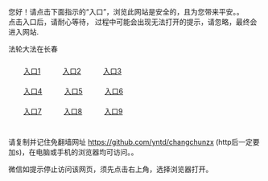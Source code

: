 您好！请点击下面指示的“入口”，浏览此网站是安全的，且为您带来平安。。 <br/>
点击入口后，请耐心等待， 过程中可能会出现无法打开的提示，请忽略，最终会进入网站. </br>

法轮大法在长春<br/>
<div style="padding:10px"><a style="margin:20px" target="_blank" href="https://dbe7qijuh6rqk.cloudfront.net/2Qpsp?sjqzpvd" id="ccLink1" rel="nofollow">入口1</a> <a target="_blank" style="margin:20px" href="https://dcud2bot4gflu.cloudfront.net/2Qpsp?lfvfk" id="ccLink2" rel="nofollow">入口2</a> <a style="margin:20px" target="_blank" href="https://d1njvmxusgsou8.cloudfront.net/2Qpsp?izjavou" id="ccLink3" rel="nofollow">入口3</a></div>

<div style="padding:10px" ><a style="margin:20px" target="_blank" href="https://dbe7qijuh6rqk.cloudfront.net/2Qpsp?sjqzpvd" id="ccLink4" rel="nofollow">入口4</a> <a style="margin:20px" href="https://dcud2bot4gflu.cloudfront.net/2Qpsp?lfvfk" target="_blank" id="ccLink5" rel="nofollow">入口5</a> <a style="margin:20px" href="https://d1njvmxusgsou8.cloudfront.net/2Qpsp?izjavou" target="_blank" id="ccLink6" rel="nofollow">入口6</a></div>

<div style="padding:10px"><a style="margin:20px" target="_blank" href="https://dbe7qijuh6rqk.cloudfront.net/2Qpsp?sjqzpvd" id="ccLink7" rel="nofollow">入口7</a> <a style="margin:20px" href="https://dcud2bot4gflu.cloudfront.net/2Qpsp?lfvfk" target="_blank" id="ccLink8" rel="nofollow">入口8</a> <a style="margin:20px" target="_blank" href="https://d1njvmxusgsou8.cloudfront.net/2Qpsp?izjavou" id="ccLink9" rel="nofollow">入口9</a></div>

<br/>



请复制并记住免翻墙网址 https://github.com/yntd/changchunzx (http后一定要加s)，在电脑或手机的浏览器均可访问。。<br/>

微信如提示停止访问该网页，须先点击右上角，选择浏览器打开。
